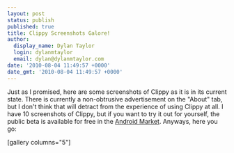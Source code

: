 ```yaml
---
layout: post
status: publish
published: true
title: Clippy Screenshots Galore!
author:
  display_name: Dylan Taylor
  login: dylanmtaylor
  email: dylan@dylanmtaylor.com
date: '2010-08-04 11:49:57 +0000'
date_gmt: '2010-08-04 11:49:57 +0000'
---
```

<p>Just as I promised, here are some screenshots of Clippy as it is in its current state. There is currently a non-obtrusive advertisement on the "About" tab, but I don't think that will detract from the experience of using Clippy at all. I have 10 screenshots of Clippy, but if you want to try it out for yourself, the public beta is available for free in the <a class="zem_slink" title="Android Market" rel="homepage" href="http://www.android.com/market/">Android Market</a>. Anyways, here you go:</p>
<p>[gallery columns="5"]</p>
